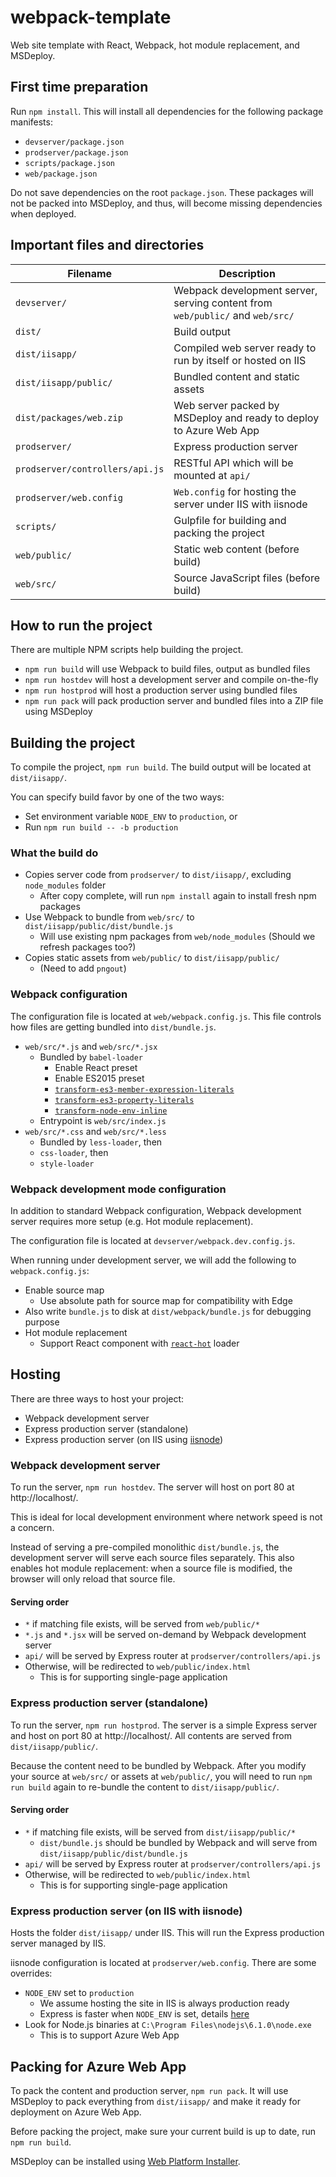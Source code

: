 # webpack-template

Web site template with React, Webpack, hot module replacement, and MSDeploy.

## First time preparation

Run `npm install`. This will install all dependencies for the following package manifests:

* `devserver/package.json`
* `prodserver/package.json`
* `scripts/package.json`
* `web/package.json`

Do not save dependencies on the root `package.json`. These packages will not be packed into MSDeploy, and thus, will become missing dependencies when deployed.

## Important files and directories

| Filename | Description |
|----------------|-------------|
| `devserver/` | Webpack development server, serving content from `web/public/` and `web/src/` |
| `dist/` | Build output |
| `dist/iisapp/` | Compiled web server ready to run by itself or hosted on IIS |
| `dist/iisapp/public/` | Bundled content and static assets |
| `dist/packages/web.zip` | Web server packed by MSDeploy and ready to deploy to Azure Web App |
| `prodserver/` | Express production server |
| `prodserver/controllers/api.js` | RESTful API which will be mounted at `api/` |
| `prodserver/web.config` | `Web.config` for hosting the server under IIS with iisnode |
| `scripts/` | Gulpfile for building and packing the project |
| `web/public/` | Static web content (before build) |
| `web/src/` | Source JavaScript files (before build) |

## How to run the project

There are multiple NPM scripts help building the project.

* `npm run build` will use Webpack to build files, output as bundled files
* `npm run hostdev` will host a development server and compile on-the-fly
* `npm run hostprod` will host a production server using bundled files
* `npm run pack` will pack production server and bundled files into a ZIP file using MSDeploy

## Building the project

To compile the project, `npm run build`. The build output will be located at `dist/iisapp/`.

You can specify build favor by one of the two ways:
* Set environment variable `NODE_ENV` to `production`, or
* Run `npm run build -- -b production`

### What the build do

* Copies server code from `prodserver/` to `dist/iisapp/`, excluding `node_modules` folder
  * After copy complete, will run `npm install` again to install fresh npm packages
* Use Webpack to bundle from `web/src/` to `dist/iisapp/public/dist/bundle.js`
  * Will use existing npm packages from `web/node_modules` (Should we refresh packages too?)
* Copies static assets from `web/public/` to `dist/iisapp/public/`
  * (Need to add `pngout`)

### Webpack configuration

The configuration file is located at `web/webpack.config.js`. This file controls how files are getting bundled into `dist/bundle.js`.

* `web/src/*.js` and `web/src/*.jsx`
  * Bundled by `babel-loader`
    * Enable React preset
    * Enable ES2015 preset
    * [`transform-es3-member-expression-literals`](https://babeljs.io/docs/plugins/transform-es3-member-expression-literals/)
    * [`transform-es3-property-literals`](https://babeljs.io/docs/plugins/transform-es3-property-literals/)
    * [`transform-node-env-inline`](https://babeljs.io/docs/plugins/transform-node-env-inline/)
  * Entrypoint is `web/src/index.js`
* `web/src/*.css` and `web/src/*.less`
  * Bundled by `less-loader`, then
  * `css-loader`, then
  * `style-loader`

### Webpack development mode configuration

In addition to standard Webpack configuration, Webpack development server requires more setup (e.g. Hot module replacement).

The configuration file is located at `devserver/webpack.dev.config.js`.

When running under development server, we will add the following to `webpack.config.js`:

* Enable source map
  * Use absolute path for source map for compatibility with Edge
* Also write `bundle.js` to disk at `dist/webpack/bundle.js` for debugging purpose
* Hot module replacement
  * Support React component with [`react-hot`](https://github.com/gaearon/react-hot-loader) loader

## Hosting

There are three ways to host your project:

* Webpack development server
* Express production server (standalone)
* Express production server (on IIS using [iisnode](https://github.com/tjanczuk/iisnode))

### Webpack development server

To run the server, `npm run hostdev`. The server will host on port 80 at http://localhost/.

This is ideal for local development environment where network speed is not a concern.

Instead of serving a pre-compiled monolithic `dist/bundle.js`, the development server will serve each source files separately. This also enables hot module replacement: when a source file is modified, the browser will only reload that source file.

#### Serving order

* `*` if matching file exists, will be served from `web/public/*`
* `*.js` and `*.jsx` will be served on-demand by Webpack development server
* `api/` will be served by Express router at `prodserver/controllers/api.js`
* Otherwise, will be redirected to `web/public/index.html`
  * This is for supporting single-page application

### Express production server (standalone)

To run the server, `npm run hostprod`. The server is a simple Express server and host on port 80 at http://localhost/. All contents are served from `dist/iisapp/public/`.

Because the content need to be bundled by Webpack. After you modify your source at `web/src/` or assets at `web/public/`, you will need to run `npm run build` again to re-bundle the content to `dist/iisapp/public/`.

#### Serving order

* `*` if matching file exists, will be served from `dist/iisapp/public/*`
  * `dist/bundle.js` should be bundled by Webpack and will serve from `dist/iisapp/public/dist/bundle.js`
* `api/` will be served by Express router at `prodserver/controllers/api.js`
* Otherwise, will be redirected to `web/public/index.html`
  * This is for supporting single-page application

### Express production server (on IIS with iisnode)

Hosts the folder `dist/iisapp/` under IIS. This will run the Express production server managed by IIS.

iisnode configuration is located at `prodserver/web.config`. There are some overrides:

* `NODE_ENV` set to `production`
  * We assume hosting the site in IIS is always production ready
  * Express is faster when `NODE_ENV` is set, details [here](http://apmblog.dynatrace.com/2015/07/22/the-drastic-effects-of-omitting-node_env-in-your-express-js-applications/)
* Look for Node.js binaries at `C:\Program Files\nodejs\6.1.0\node.exe`
  * This is to support Azure Web App

## Packing for Azure Web App

To pack the content and production server, `npm run pack`. It will use MSDeploy to pack everything from `dist/iisapp/` and make it ready for deployment on Azure Web App.

Before packing the project, make sure your current build is up to date, run `npm run build`.

MSDeploy can be installed using [Web Platform Installer](https://www.microsoft.com/web/downloads/platform.aspx).
